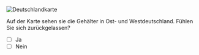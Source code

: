 ![Deutschlandkarte](Deutschlandkarte.jpg)

Auf der Karte sehen sie die Gehälter in Ost- und Westdeutschland. Fühlen Sie sich zurückgelassen?
- [ ] Ja
- [ ] Nein